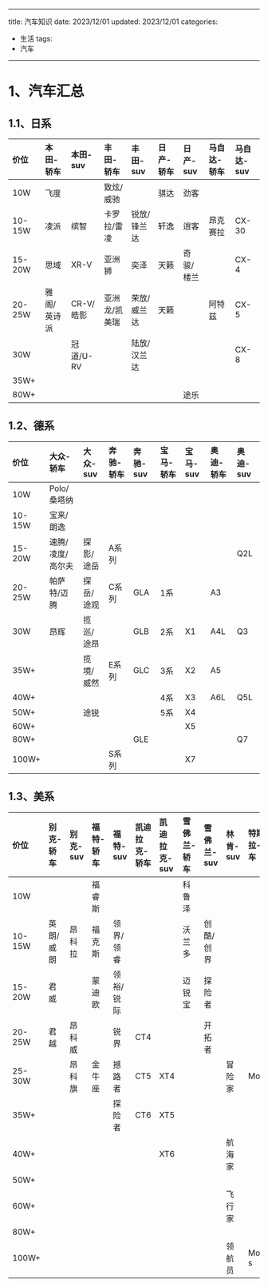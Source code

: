 
---
title: 汽车知识
date: 2023/12/01
updated: 2023/12/01
categories:
  - 生活
tags:
  - 汽车
---

# 1、汽车汇总

## 1.1、日系

| 价位     | 本田-轿车  | 本田-suv | 丰田-轿车   | 丰田-suv | 日产-轿车 | 日产-suv | 马自达-轿车 | 马自达-suv |
|:-------|:-------|:-------|:--------|:-------|:------|:-------|:-------|:--------|
|    10W | 飞度     |        | 致炫/威驰   |        | 骐达    | 劲客     |        |         |
| 10-15W | 凌派     | 缤智     | 卡罗拉/雷凌  | 锐放/锋兰达 | 轩逸    | 逍客     | 昂克赛拉   | CX-30    |
| 15-20W | 思域     | XR-V    | 亚洲狮     | 奕泽     | 天籁    | 奇骏/楼兰  |        | CX-4     |
| 20-25W | 雅阁/英诗派 | CR-V/皓影 | 亚洲龙/凯美瑞 | 荣放/威兰达 | 天籁    |        | 阿特兹    | CX-5     |
|    30W |        | 冠道/U-RV |         | 陆放/汉兰达 |       |        |        | CX-8     |
|   35W+ |        |        |         |        |       |        |        |         |
|   80W+ |        |        |         |        |       | 途乐     |        |         |  


## 1.2、德系

|   价位       |  大众-轿车       |   大众-suv   |   奔驰-轿车     |   奔驰-suv   |   宝马-轿车     |   宝马-suv     |   奥迪-轿车    |   奥迪-suv     |
|:-----------|:-------------|:-----------|:------------|:-----------|:------------|:-------------|:-----------|:-------------|
|      10W   |  Polo/桑塔纳    |            |             |            |             |              |            |              |
|   10-15W   |   宝来/朗逸      |            |             |            |             |              |            |              |
|   15-20W   |   速腾/凌度/高尔夫  |   探影/途岳    |  A系列        |            |             |              |            | Q2L          |
|   20-25W   |   帕萨特/迈腾     |   探岳/途观    |  C系列        |   GLA      |         1系  |              | A3         |              |
|      30W   |  昂辉          |   揽巡/途昂    |             |   GLB      |  2系         |  X1          | A4L        | Q3           |
|     35W+   |              |  揽境/威然     |  E系列        |  GLC       |  3系         |  X2          | A5         |              |
|     40W+   |              |            |             |            |  4系         |  X3          | A6L        | Q5L          |
|      50W+  |              |  途锐        |             |            |         5系  |  X4          |            |              |
|      60W+  |              |            |             |            |             |  X5          |            |              |
|      80W+  |              |            |             |  GLE       |             |              |            | Q7           |
|     100W+  |              |            |  S系列        |            |             |  X7          |            |              |  

## 1.3、美系

|    价位        |   别克-轿车        |    别克-suv       |    福特-轿车         |    福特-suv         |    凯迪拉克-轿车      |    凯迪拉克-suv      |    雪佛兰-轿车       |    雪佛兰-suv        | 林肯-suv | 特斯拉-轿车  | 特斯拉-suv |
|:-------------|:---------------|:----------------|:-----------------|:------------------|:----------------|:-----------------|:----------------|:------------------|:-------|:--------|:--------|
|       10W    |                |                 | 福睿斯              |                   |                 |                  | 科鲁泽             |                   |        |         |         |
|    10-15W    | 英朗/威朗          | 昂科拉             | 福克斯              | 领界/领睿             |                 |                  | 沃兰多             | 创酷/创界             |        |         |         |
|    15-20W    |    君威          |                 |   蒙迪欧            | 领裕/锐际             |                 |                  | 迈锐宝             |  探险者              |        |         |         |
|    20-25W    |    君越          | 昂科威             |                  | 锐界                |          CT4    |                  |                 | 开拓者               |        |         |         |
|    25-30W    |                | 昂科旗             | 金牛座              | 撼路者               | CT5             | XT4              |                 |                   | 冒险家    | Model3  | Model Y |
|      35W+    |                |                 |                  | 探险者               | CT6             | XT5              |                 |                   |        |         |         |
|      40W+    |                |                 |                  |                   |                 | XT6              |                 |                   | 航海家    |         |         |
|       50W+   |                |                 |                  |                   |                 |                  |                 |                   |        |         |         |
|       60W+   |                |                 |                  |                   |                 |                  |                 |                   | 飞行家    |         |         |
|       80W+   |                |                 |                  |                   |                 |                  |                 |                   |        |         |         |
|      100W+   |                |                 |                  |                   |                 |                  |                 |                   | 领航员    | Model s | Model X |  